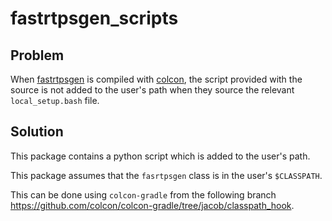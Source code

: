 # fastrtpsgen_scripts

## Problem
When [fastrtpsgen]( https://github.com/eProsima/Fast-RTPS-Gen) is compiled
with [colcon](https://github.com/colcon), the script provided with the source
is not added to the user's path when they source the relevant `local_setup.bash`
file.

## Solution
This package contains a python script which is added to the user's path.

This package assumes that the `fasrtpsgen` class is in the user's
`$CLASSPATH`.

This can be done using `colcon-gradle` from the following branch
https://github.com/colcon/colcon-gradle/tree/jacob/classpath_hook.
